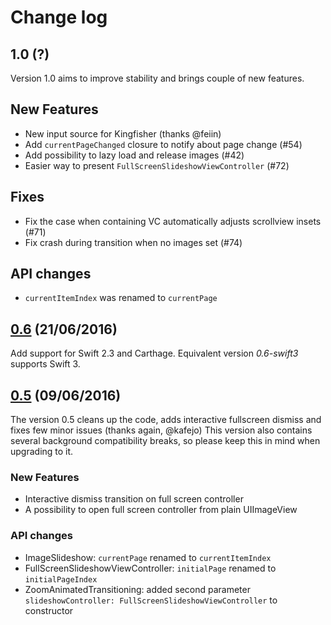 # Change log

## 1.0 (?)

Version 1.0 aims to improve stability and brings couple of new features.

## New Features
- New input source for Kingfisher (thanks @feiin)
- Add `currentPageChanged` closure to notify about page change (#54)
- Add possibility to lazy load and release images (#42)
- Easier way to present `FullScreenSlideshowViewController` (#72)

## Fixes
- Fix the case when containing VC automatically adjusts scrollview insets (#71)
- Fix crash during transition when no images set (#74) 

## API changes
- `currentItemIndex` was renamed to `currentPage`


## [0.6](https://github.com/zvonicek/ImageSlideshow/releases/tag/0.6.0) (21/06/2016)

Add support for Swift 2.3 and Carthage. Equivalent version *0.6-swift3* supports Swift 3.

## [0.5](https://github.com/zvonicek/ImageSlideshow/releases/tag/0.5.0) (09/06/2016)

The version 0.5 cleans up the code, adds interactive fullscreen dismiss and fixes few minor issues (thanks again, @kafejo) 
This version also contains several background compatibility breaks, so please keep this in mind when upgrading to it.

### New Features
- Interactive dismiss transition on full screen controller
- A possibility to open full screen controller from plain UIImageView

### API changes
- ImageSlideshow: `currentPage` renamed to `currentItemIndex`
- FullScreenSlideshowViewController: `initialPage` renamed to `initialPageIndex`
- ZoomAnimatedTransitioning: added second parameter `slideshowController: FullScreenSlideshowViewController` to constructor
